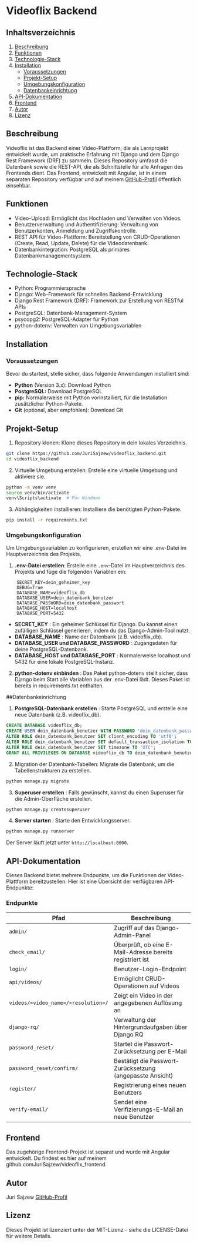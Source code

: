 # Videoflix Backend

## Inhaltsverzeichnis
1. [Beschreibung](#beschreibung)
2. [Funktionen](#funktionen)
3. [Technologie-Stack](#technologie-stack)
4. [Installation](#installation)
    * [Voraussetzungen]()
    * [Projekt-Setup]()
    * [Umgebungskonfiguration]()
    * [Datenbankeinrichtung]()
5. [API-Dokumentation](#api-dokumentation)
6. [Frontend](#frontend)
7. [Autor](#autor)
8. [Lizenz](#lizenz)

## Beschreibung
Videoflix ist das Backend einer Video-Plattform, die als Lernprojekt entwickelt wurde, um praktische Erfahrung mit Django und dem Django Rest Framework (DRF) zu sammeln. Dieses Repository umfasst die Datenbank sowie die REST-API, die als Schnittstelle für alle Anfragen des Frontends dient. Das Frontend, entwickelt mit Angular, ist in einem separaten Repository verfügbar und auf meinem [GitHub-Profil](https://github.com/JuriSajzew) öffentlich einsehbar.

## Funktionen
* Video-Upload: Ermöglicht das Hochladen und Verwalten von Videos.
* Benutzerverwaltung und Authentifizierung: Verwaltung von Benutzerkonten, Anmeldung und Zugriffskontrolle.
* REST API für Video-Plattform: Bereitstellung von CRUD-Operationen (Create, Read, Update, Delete) für die Videodatenbank.
* Datenbankintegration: PostgreSQL als primäres Datenbankmanagementsystem.

## Technologie-Stack
* Python: Programmiersprache
* Django: Web-Framework für schnelles Backend-Entwicklung
* Django Rest Framework (DRF): Framework zur Erstellung von RESTful APIs
* PostgreSQL: Datenbank-Management-System
* psycopg2: PostgreSQL-Adapter für Python
* python-dotenv: Verwalten von Umgebungsvariablen

## Installation
### Voraussetzungen
Bevor du startest, stelle sicher, dass folgende Anwendungen installiert sind:
- **Python** (Version 3.x): Download Python
- **PostgreSQL:** Download PostgreSQL
- **pip:** Normalerweise mit Python vorinstalliert, für die Installation zusätzlicher Python-Pakete.
- **Git** (optional, aber empfohlen): Download Git

## Projekt-Setup
1. Repository klonen: Klone dieses Repository in dein lokales Verzeichnis.
```bash
git clone https://github.com/JuriSajzew/videoflix_backend.git
cd videoflix_backend
```
2. Virtuelle Umgebung erstellen: Erstelle eine virtuelle Umgebung und aktiviere sie.
```bash
python -m venv venv
source venv/bin/activate  
venv\Scripts\activate  # Für Windows
```

3. Abhängigkeiten installieren: Installiere die benötigten Python-Pakete.
```bash
pip install -r requirements.txt
```

### Umgebungskonfiguration
Um Umgebungsvariablen zu konfigurieren, erstellen wir eine .env-Datei im Hauptverzeichnis des Projekts.
1. **.env-Datei erstellen**: Erstelle eine `.env`-Datei im Hauptverzeichnis des Projekts und füge die folgenden Variablen ein:
```plaintext
    SECRET_KEY=dein_geheimer_key
    DEBUG=True
    DATABASE_NAME=videoflix_db
    DATABASE_USER=dein_datenbank_benutzer
    DATABASE_PASSWORD=dein_datenbank_passwort
    DATABASE_HOST=localhost
    DATABASE_PORT=5432
```

* **SECRET_KEY** : Ein geheimer Schlüssel für Django. Du kannst einen zufälligen Schlüssel generieren, indem du das Django-Admin-Tool nutzt.
* **DATABASE_NAME** : Name der Datenbank (z.B. videoflix_db).
* **DATABASE_USER und DATABASE_PASSWORD** : Zugangsdaten für deine PostgreSQL-Datenbank.
* **DATABASE_HOST und DATABASE_PORT** : Normalerweise localhost und 5432 für eine lokale PostgreSQL-Instanz.

2. **python-dotenv einbinden** : Das Paket python-dotenv stellt sicher, dass Django beim Start alle Variablen aus der .env-Datei lädt. Dieses Paket ist bereits in requirements.txt enthalten.

##Datenbankeinrichtung

1. **PostgreSQL-Datenbank erstellen** : Starte PostgreSQL und erstelle eine neue Datenbank (z.B. videoflix_db).

```sql
CREATE DATABASE videoflix_db;
CREATE USER dein_datenbank_benutzer WITH PASSWORD 'dein_datenbank_passwort';
ALTER ROLE dein_datenbank_benutzer SET client_encoding TO 'utf8';
ALTER ROLE dein_datenbank_benutzer SET default_transaction_isolation TO 'read committed';
ALTER ROLE dein_datenbank_benutzer SET timezone TO 'UTC';
GRANT ALL PRIVILEGES ON DATABASE videoflix_db TO dein_datenbank_benutzer;
```
2. Migration der Datenbank-Tabellen: Migrate die Datenbank, um die Tabellenstrukturen zu erstellen.
```bash
python manage.py migrate
```

3. **Superuser erstellen** : Falls gewünscht, kannst du einen Superuser für die Admin-Oberfläche erstellen.
```bash
python manage.py createsuperuser
```
4. **Server starten** : Starte den Entwicklungsserver.
```bash
python manage.py runserver
```
Der Server läuft jetzt unter `http://localhost:8000`.



## API-Dokumentation
Dieses Backend bietet mehrere Endpunkte, um die Funktionen der Video-Plattform bereitzustellen. Hier ist eine Übersicht der verfügbaren API-Endpunkte:

### Endpunkte

| Pfad                                   | Beschreibung                                                                                    |
|----------------------------------------|-------------------------------------------------------------------------------------------------|
| `admin/`                               | Zugriff auf das Django-Admin-Panel                                                              |
| `check_email/`                         | Überprüft, ob eine E-Mail-Adresse bereits registriert ist                                       |
| `login/`                               | Benutzer-Login-Endpoint                                                                         |
| `api/videos/`                          | Ermöglicht CRUD-Operationen auf Videos                                                          |
| `videos/<video_name>/<resolution>/`    | Zeigt ein Video in der angegebenen Auflösung an                                                 |
| `django-rq/`                           | Verwaltung der Hintergrundaufgaben über Django RQ                                               |
| `password_reset/`                      | Startet die Passwort-Zurücksetzung per E-Mail                                                   |
| `password_reset/confirm/`              | Bestätigt die Passwort-Zurücksetzung (angepasste Ansicht)                                       |
| `register/`                            | Registrierung eines neuen Benutzers                                                             |
| `verify-email/`                        | Sendet eine Verifizierungs-E-Mail an neue Benutzer                                              |


## Frontend
Das zugehörige Frontend-Projekt ist separat und wurde mit Angular entwickelt. Du findest es hier auf meinem github.comJuriSajzew/videoflix_frontend.

## Autor
Juri Sajzew
[GitHub-Profil](https://github.com/JuriSajzew)

## Lizenz
Dieses Projekt ist lizenziert unter der MIT-Lizenz - siehe die LICENSE-Datei für weitere Details.
